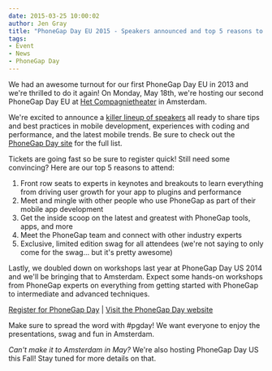 ```yaml
---
date: 2015-03-25 10:00:02
author: Jen Gray
title: "PhoneGap Day EU 2015 - Speakers announced and top 5 reasons to attend"
tags:
- Event
- News
- PhoneGap Day
---
```


We had an awesome turnout for our first PhoneGap Day EU in 2013 and we're thrilled to do it again! On Monday, May 18th, we're hosting our second PhoneGap Day EU at [Het Compagnietheater](http://www.compagnietheater.nl/compagnietheater.html) in Amsterdam.

We're excited to announce a [killer lineup of speakers](http://pgday.phonegap.com/eu2015/) all ready to share tips and best practices in mobile development, experiences with coding and performance, and the latest mobile trends. Be sure to check out the [PhoneGap Day site](http://pgday.phonegap.com/eu2015/) for the full list.

Tickets are going fast so be sure to register quick! Still need some convincing? Here are our top 5 reasons to attend:

1. Front row seats to experts in keynotes and breakouts to learn everything from driving user growth for your app to plugins and performance
1. Meet and mingle with other people who use PhoneGap as part of their mobile app development
1. Get the inside scoop on the latest and greatest with PhoneGap tools, apps, and more
1. Meet the PhoneGap team and connect with other industry experts
1. Exclusive, limited edition swag for all attendees (we're not saying to only come for the swag... but it's pretty awesome)

Lastly, we doubled down on workshops last year at PhoneGap Day US 2014 and we'll be bringing that to Amsterdam. Expect some hands-on workshops from PhoneGap experts on everything from getting started with PhoneGap to intermediate and advanced techniques.

[Register for PhoneGap Day](https://phonegapdayeu.paydro.net/) | [Visit the PhoneGap Day website](http://pgday.phonegap.com/eu2015/)

Make sure to spread the word with #pgday! We want everyone to enjoy the presentations, swag and fun in Amsterdam.

*Can't make it to Amsterdam in May?* We're also hosting PhoneGap Day US this Fall! Stay tuned for more details on that.
